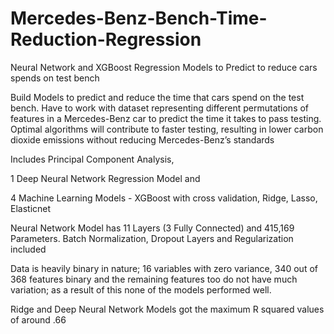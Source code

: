 # Mercedes-Benz-Bench-Time-Reduction-Regression
Neural Network and XGBoost Regression Models to Predict to reduce cars spends on test bench

Build Models to predict and reduce the time that cars spend on the test bench.
Have to work with dataset representing different permutations of features in a Mercedes-Benz car
to predict the time it takes to pass testing. Optimal algorithms will contribute to faster testing, 
resulting in lower carbon dioxide emissions without reducing Mercedes-Benz’s standards


Includes Principal Component Analysis,

1 Deep Neural Network Regression Model and 

4 Machine Learning Models - XGBoost with cross validation, Ridge, Lasso, Elasticnet

Neural Network Model has 11 Layers (3 Fully Connected) and 415,169 Parameters. 
Batch Normalization, Dropout Layers and Regularization included

Data is heavily binary in nature; 16 variables with zero variance, 340 out of 368 features binary and 
the remaining features too do not have much variation; as a result of this none of the models performed well.

Ridge and Deep Neural Network Models got the maximum R squared values of around .66
